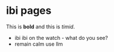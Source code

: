 # ibi pages

This is **bold** and this is *timid*.

- ibi ibi on the watch - what do you see?
- remain calm use llm
